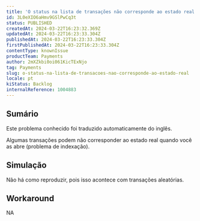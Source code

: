 ```yaml
---
title: 'O status na lista de transações não corresponde ao estado real'
id: 3L0eXIO6aHmv9GSlPwCq3t
status: PUBLISHED
createdAt: 2024-03-22T16:23:32.369Z
updatedAt: 2024-03-22T16:23:33.304Z
publishedAt: 2024-03-22T16:23:33.304Z
firstPublishedAt: 2024-03-22T16:23:33.304Z
contentType: knownIssue
productTeam: Payments
author: 2mXZkbi0oi061KicTExNjo
tag: Payments
slug: o-status-na-lista-de-transacoes-nao-corresponde-ao-estado-real
locale: pt
kiStatus: Backlog
internalReference: 1004883
---
```


## Sumário

<div class="alert alert-info">
  <p>Este problema conhecido foi traduzido automaticamente do inglês.</p>
</div>


Algumas transações podem não corresponder ao estado real quando você as abre (problema de indexação).

## Simulação


Não há como reproduzir, pois isso acontece com transações aleatórias.



## Workaround


NA






